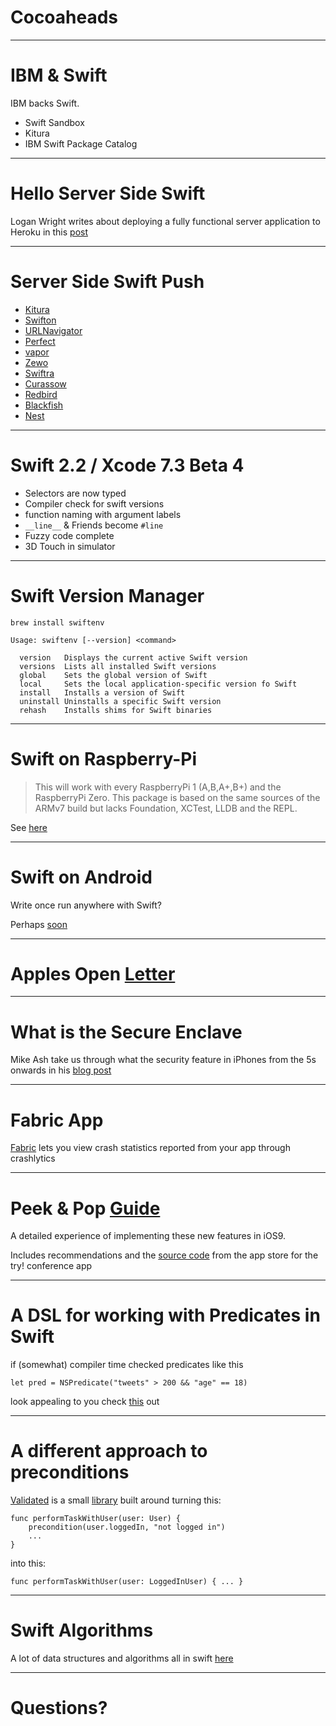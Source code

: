 # Cocoaheads

---
# IBM & Swift

IBM backs Swift.

- Swift Sandbox
- Kitura
- IBM Swift Package Catalog

---
# Hello Server Side Swift
Logan Wright writes about deploying a fully functional server application to Heroku in this [post](https://medium.com/@LogMaestro/server-side-swift-c965b7ebe6e7#.o7qkzg8gq)

---
# Server Side Swift Push

- [Kitura](https://github.com/IBM-Swift/Kitura)
- [Swifton](https://github.com/necolt/Swifton)
- [URLNavigator](https://github.com/devxoul/URLNavigator)
- [Perfect](https://github.com/PerfectlySoft/Perfect)
- [vapor](https://github.com/qutheory/vapor)
- [Zewo](https://github.com/zewo/Zewo)
- [Swiftra](https://github.com/takebayashi/swiftra)
- [Curassow](https://github.com/kylef/Curassow)
- [Redbird](https://github.com/czechboy0/Redbird)
- [Blackfish](https://github.com/elliottminns/blackfish)
- [Nest](https://github.com/nestproject/Nest)

---
# Swift 2.2 / Xcode 7.3 Beta 4

- Selectors are now typed
- Compiler check for swift versions
- function naming with argument labels
- `__line__` & Friends become `#line`
- Fuzzy code complete
- 3D Touch in simulator

---
# Swift Version Manager

`brew install swiftenv`

```
Usage: swiftenv [--version] <command>

  version   Displays the current active Swift version
  versions  Lists all installed Swift versions
  global    Sets the global version of Swift
  local     Sets the local application-specific version fo Swift
  install   Installs a version of Swift
  uninstall Uninstalls a specific Swift version
  rehash    Installs shims for Swift binaries
```

---
# Swift on Raspberry-Pi
> This will work with every RaspberryPi 1 (A,B,A+,B+) and the RaspberryPi Zero. This package is based on the same sources of the ARMv7 build but lacks Foundation, XCTest, LLDB and the REPL.

See [here](https://www.uraimo.com/2016/02/10/swift-available-on-armv6-raspberry-1-zero/)

---
# Swift on Android

Write once run anywhere with Swift?

Perhaps [soon](https://github.com/apple/swift/pull/1442)

---
# Apples Open [Letter](http://www.apple.com/customer-letter/)

---
# What is the Secure Enclave
Mike Ash take us through what the security feature in iPhones from the 5s onwards in his [blog post](https://www.mikeash.com/pyblog/friday-qa-2016-02-19-what-is-the-secure-enclave.html)

---
# Fabric App
[Fabric](https://itunes.apple.com/us/app/id1077938720?mt=8) lets you view crash statistics reported from your app through crashlytics

---
# Peek & Pop [Guide](https://www.natashatherobot.com/peek-pop-view-inside-tableviewcell/)
A detailed experience of implementing these new features in iOS9.

Includes recommendations and the [source code](https://github.com/NatashaTheRobot/trySwiftApp) from the app store for the try! conference app

---
# A DSL for working with Predicates in Swift

if (somewhat) compiler time checked predicates like this

`let pred = NSPredicate("tweets" > 200 && "age" == 18)`

look appealing to you check [this](http://colindrake.me/2015/10/28/implementing-a-small-dsl-in-swift/) out

---
# A different approach to preconditions

[Validated](http://blog.benjamin-encz.de/validated-a-swift-m-library-for-somewhat-dependent-types/) is a small [library](https://github.com/Ben-G/Validated) built around turning this:
```
func performTaskWithUser(user: User) {  
    precondition(user.loggedIn, "not logged in")
    ...
}
```
into this:
```
func performTaskWithUser(user: LoggedInUser) { ... }
```

---
# Swift Algorithms

A lot of data structures and algorithms all in swift [here](https://github.com/hollance/swift-algorithm-club)

---
# Questions?

